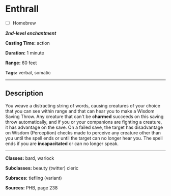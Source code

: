 # Enthrall

- [ ] Homebrew

***2nd-level enchantment***

**Casting Time:** action

**Duration:** 1 minute

**Range:** 60 feet

**Tags:** verbal, somatic

---

## Description
You weave a distracting string of words, causing creatures of your choice that you can see within range and that can hear you to make a Wisdom Saving Throw.
Any creature that can't be **charmed** succeeds on this saving throw automatically, and if you or your companions are fighting a creature, it has advantage on the save.
On a failed save, the target has disadvantage on Wisdom (Perception) checks made to perceive any creature other than you until the spell ends or until the target can no longer hear you.
The spell ends if you are **incapacitated** or can no longer speak.

---

**Classes:** bard, warlock

**Subclasses:** beauty (twitter) cleric

**Subraces:** tiefling (variant)

**Sources:** PHB, page 238
